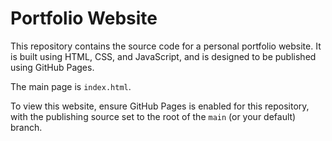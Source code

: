 # Portfolio Website

This repository contains the source code for a personal portfolio website. It is built using HTML, CSS, and JavaScript, and is designed to be published using GitHub Pages.

The main page is `index.html`.

To view this website, ensure GitHub Pages is enabled for this repository, with the publishing source set to the root of the `main` (or your default) branch.
